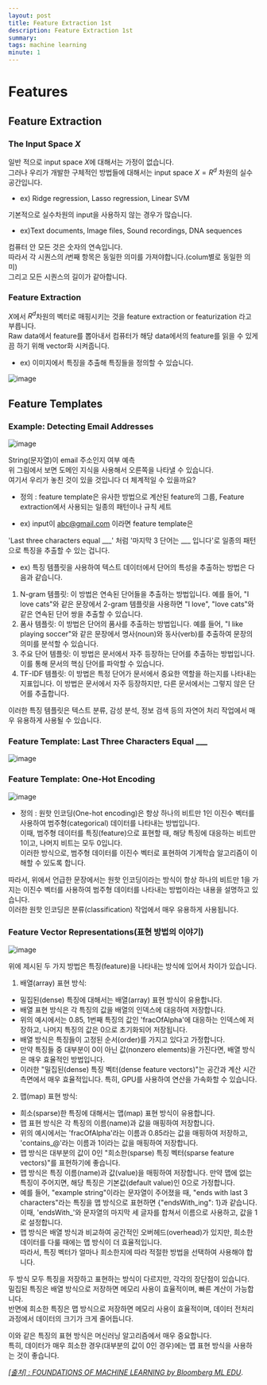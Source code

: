 ```yaml
---
layout: post
title: Feature Extraction 1st
description: Feature Extraction 1st
summary: 
tags: machine learning
minute: 1
---
```


# Features
## Feature Extraction
### The Input Space $X$ 
일반 적으로 input space $X$에 대해서는 가정이 없습니다.<br>
그러나 우리가 개발한 구체적인 방법들에 대해서는 input space $X=R^d$ 차원의 실수 공간입니다.<br>
- ex) Ridge regression, Lasso regression, Linear SVM<br>

기본적으로 실수차원의 input을 사용하지 않는 경우가 많습니다.<br>
- ex)Text documents, Image files, Sound recordings, DNA sequences<br>

컴퓨터 안 모든 것은 숫자의 연속입니다.<br>
따라서 각 시퀀스의 $i$번째 항목은 동일한 의미를 가져야합니다.(colum별로 동일한 의미)<br>
그리고 모든 시퀀스의 길이가 같아합니다.<br>

### Feature Extraction
$X$에서 $R^d$차원의 벡터로 매핑시키는 것을 feature extraction or featurization 라고 부릅니다.<br>
Raw data에서 feature를 뽑아내서 컴퓨터가 해당 data에서의 feature를 읽을 수 있게끔 하기 위해 vector화 시켜줍니다.<br>
- ex) 이미지에서 특징을 추출해 특징들을 정의할 수 있습니다.<br>

![image](https://user-images.githubusercontent.com/108461006/220524902-f9958b06-8644-41cf-ba0f-7d54a59ef67d.png)

##	Feature Templates
###	Example: Detecting Email Addresses

![image](https://user-images.githubusercontent.com/108461006/220525484-f5a86efe-0afc-446b-acf2-bf9896b9bc80.png)

String(문자열)이 email 주소인지 여부 예측<br>
위 그림에서 보면 도메인 지식을 사용해서 오른쪽을 나타낼 수 있습니다.<br>
여기서 우리가 놓친 것이 있을 것입니다 더 체계적일 수 있을까요?<br>

- 정의 : feature template은 유사한 방법으로 계산된 feature의 그룹, Feature extraction에서 사용되는 일종의 패턴이나 규칙 세트<br>

- ex) input이 abc@gmail.com 이라면 feature template은

'Last three characters equal ___' 처럼 '마지막 3 단어는 ___ 입니다'로 일종의 패턴으로 특징을 추출할 수 있는 겁니다.<br>
- ex) 특징 템플릿을 사용하여 텍스트 데이터에서 단어의 특성을 추출하는 방법은 다음과 같습니다.<br>
1. N-gram 템플릿: 이 방법은 연속된 단어들을 추출하는 방법입니다. 예를 들어, "I love cats"와 같은 문장에서 2-gram 템플릿을 사용하면 "I love", "love cats"와 같은 연속된 단어 쌍을 추출할 수 있습니다.<br>
2. 품사 템플릿: 이 방법은 단어의 품사를 추출하는 방법입니다. 예를 들어, "I like playing soccer"와 같은 문장에서 명사(noun)와 동사(verb)를 추출하여 문장의 의미를 분석할 수 있습니다.
3. 주요 단어 템플릿: 이 방법은 문서에서 자주 등장하는 단어를 추출하는 방법입니다. 이를 통해 문서의 핵심 단어를 파악할 수 있습니다.
4.	TF-IDF 템플릿: 이 방법은 특정 단어가 문서에서 중요한 역할을 하는지를 나타내는 지표입니다. 이 방법은 문서에서 자주 등장하지만, 다른 문서에서는 그렇지 않은 단어를 추출합니다.<br>

이러한 특징 템플릿은 텍스트 분류, 감성 분석, 정보 검색 등의 자연어 처리 작업에서 매우 유용하게 사용될 수 있습니다.<br>

### Feature Template: Last Three Characters Equal ___

![image](https://user-images.githubusercontent.com/108461006/220525650-46059477-4cba-46e4-83b4-e61fcf756af8.png)

### Feature Template: One-Hot Encoding

![image](https://user-images.githubusercontent.com/108461006/220525783-c7150a02-a731-4b37-aea8-55052b688224.png)

- 정의 : 원핫 인코딩(One-hot encoding)은 항상 하나의 비트만 1인 이진수 벡터를 사용하여 범주형(categorical) 데이터를 나타내는 방법입니다.<br>
 이때, 범주형 데이터를 특징(feature)으로 표현할 때, 해당 특징에 대응하는 비트만 1이고, 나머지 비트는 모두 0입니다.<br>
 이러한 방식으로, 범주형 데이터를 이진수 벡터로 표현하여 기계학습 알고리즘이 이해할 수 있도록 합니다.<br>

따라서, 위에서 언급한 문장에서는 원핫 인코딩이라는 방식이 항상 하나의 비트만 1을 가지는 이진수 벡터를 사용하여 범주형 데이터를 나타내는 방법이라는 내용을 설명하고 있습니다. <br>이러한 원핫 인코딩은 분류(classification) 작업에서 매우 유용하게 사용됩니다.<br>

###	Feature Vector Representations(표현 방법의 이야기)

![image](https://user-images.githubusercontent.com/108461006/220525930-3fc17bb4-d529-4c85-a7b6-ff5034daf653.png)

위에 제시된 두 가지 방법은 특징(feature)을 나타내는 방식에 있어서 차이가 있습니다.<br>

1. 배열(array) 표현 방식:
- 밀집된(dense) 특징에 대해서는 배열(array) 표현 방식이 유용합니다.<br>
-	배열 표현 방식은 각 특징의 값을 배열의 인덱스에 대응하여 저장합니다.<br>
-	위의 예시에서는 0.85, 1번째 특징의 값인 'fracOfAlpha'에 대응하는 인덱스에 저장하고, 나머지 특징의 값은 0으로 초기화되어 저장됩니다.<br>
- 배열 방식은 특징들이 고정된 순서(order)를 가지고 있다고 가정합니다.<br>
- 만약 특징들 중 대부분이 0이 아닌 값(nonzero elements)을 가진다면, 배열 방식은 매우 효율적인 방법입니다.<br>
- 이러한 "밀집된(dense) 특징 벡터(dense feature vectors)"는 공간과 계산 시간 측면에서 매우 효율적입니다. 특히, GPU를 사용하여 연산을 가속화할 수 있습니다.
2.	맵(map) 표현 방식:
-	희소(sparse)한 특징에 대해서는 맵(map) 표현 방식이 유용합니다.<br>
-	맵 표현 방식은 각 특징의 이름(name)과 값을 매핑하여 저장합니다.<br>
-	위의 예시에서는 'fracOfAlpha'라는 이름과 0.85라는 값을 매핑하여 저장하고, 'contains_@'라는 이름과 1이라는 값을 매핑하여 저장합니다.<br>
- 맵 방식은 대부분의 값이 0인 "희소한(sparse) 특징 벡터(sparse feature vectors)"를 표현하기에 좋습니다.<br>
- 맵 방식은 특징 이름(name)과 값(value)을 매핑하여 저장합니다. 만약 맵에 없는 특징이 주어지면, 해당 특징은 기본값(default value)인 0으로 가정합니다.
- 예를 들어, "example string"이라는 문자열이 주어졌을 때, "ends with last 3 characters"라는 특징을 맵 방식으로 표현하면 {"endsWith_ing": 1}과 같습니다.<br>
이때, 'endsWith_'와 문자열의 마지막 세 글자를 합쳐서 이름으로 사용하고, 값을 1로 설정합니다.
- 맵 방식은 배열 방식과 비교하여 공간적인 오버헤드(overhead)가 있지만, 희소한 데이터를 다룰 때에는 맵 방식이 더 효율적입니다.<br>
따라서, 특징 벡터가 얼마나 희소한지에 따라 적절한 방법을 선택하여 사용해야 합니다.<br>

두 방식 모두 특징을 저장하고 표현하는 방식이 다르지만, 각각의 장단점이 있습니다.<br> 
밀집된 특징은 배열 방식으로 저장하면 메모리 사용이 효율적이며, 빠른 계산이 가능합니다.<br> 
반면에 희소한 특징은 맵 방식으로 저장하면 메모리 사용이 효율적이며, 데이터 전처리 과정에서 데이터의 크기가 크게 줄어듭니다.<br>

이와 같은 특징의 표현 방식은 머신러닝 알고리즘에서 매우 중요합니다.<br>
특히, 데이터가 매우 희소한 경우(대부분의 값이 0인 경우)에는 맵 표현 방식을 사용하는 것이 좋습니다.<br>

[*[출처] : FOUNDATIONS OF MACHINE LEARNING by Bloomberg ML EDU*](https://bloomberg.github.io/foml/#home).